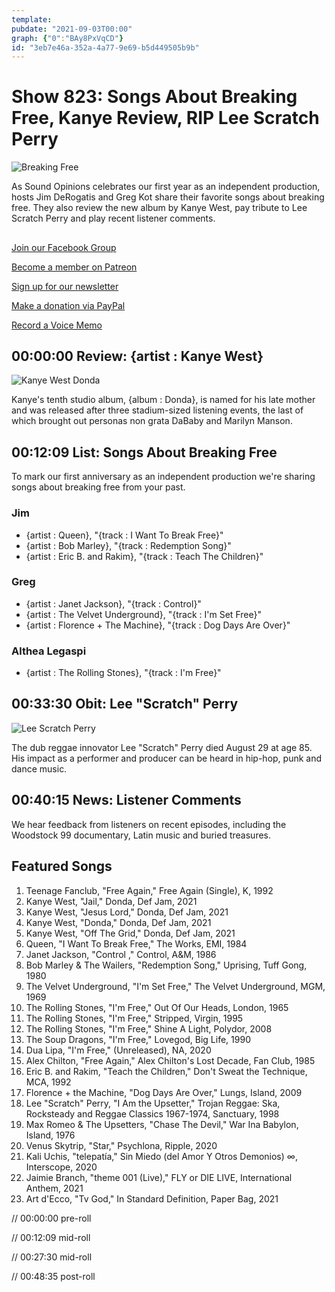 ```yaml
---
template: 
pubdate: "2021-09-03T00:00"
graph: {"0":"BAy8PxVqCD"}
id: "3eb7e46a-352a-4a77-9e69-b5d449505b9b"
---
```






# Show 823: Songs About Breaking Free, Kanye Review, RIP Lee Scratch Perry

![Breaking Free](https://static.soundopinions.org/images/2021/hand-5193687_1280.jpeg)

As Sound Opinions celebrates our first year as an independent production, hosts Jim DeRogatis and Greg Kot share their favorite songs about breaking free. They also review the new album by Kanye West, pay tribute to Lee Scratch Perry and play recent listener comments. 



## 

[Join our Facebook Group](https://bit.ly/3sivr9T)

[Become a member on Patreon](https://bit.ly/3slWZvc)

[Sign up for our newsletter](https://bit.ly/3eEvRnG)

[Make a donation via PayPal](https://bit.ly/3dmt9lU)

[Record a Voice Memo](https://bit.ly/2RyD5Ah)



## 00:00:00 Review: {artist : Kanye West}

![Kanye West Donda](https://static.soundopinions.org/assets/823/013.jpg)

Kanye's tenth studio album, {album : Donda}, is named for his late mother and was released after three stadium-sized listening events, the last of which brought out personas non grata DaBaby and Marilyn Manson.



## 00:12:09 List: Songs About Breaking Free

To mark our first anniversary as an independent production we're sharing songs about breaking free from your past.


### Jim

- {artist : Queen}, "{track : I Want To Break Free}"
- {artist : Bob Marley}, "{track : Redemption Song}"
- {artist : Eric B. and Rakim}, "{track : Teach The Children}"


### Greg

- {artist : Janet Jackson}, "{track : Control}"
- {artist : The Velvet Underground}, "{track : I'm Set Free}"
- {artist : Florence + The Machine}, "{track : Dog Days Are Over}"


### Althea Legaspi

- {artist : The Rolling Stones}, "{track : I'm Free}"



## 00:33:30 Obit: Lee "Scratch" Perry

![Lee Scratch Perry](https://static.soundopinions.org/images/2021/lee_scratch_perry_2016_(9_von_13).jpeg)

The dub reggae innovator Lee "Scratch" Perry died August 29 at age 85. His impact as a performer and producer can be heard in hip-hop, punk and dance music.



## 00:40:15 News: Listener Comments

We hear feedback from listeners on recent episodes, including the Woodstock 99 documentary, Latin music and buried treasures.



## Featured Songs

1. Teenage Fanclub, "Free Again," Free Again (Single), K, 1992
2. Kanye West, "Jail," Donda, Def Jam, 2021
3. Kanye West, "Jesus Lord," Donda, Def Jam, 2021
4. Kanye West, "Donda," Donda, Def Jam, 2021
5. Kanye West, "Off The Grid," Donda, Def Jam, 2021
6. Queen, "I Want To Break Free," The Works, EMI, 1984
7. Janet Jackson, "Control ," Control, A&M, 1986
8. Bob Marley & The Wailers, "Redemption Song," Uprising, Tuff Gong, 1980
9. The Velvet Underground, "I'm Set Free," The Velvet Underground, MGM, 1969
10. The Rolling Stones, "I'm Free," Out Of Our Heads, London, 1965
11. The Rolling Stones, "I'm Free," Stripped, Virgin, 1995
12. The Rolling Stones, "I'm Free," Shine A Light, Polydor, 2008
13. The Soup Dragons, "I'm Free," Lovegod, Big Life, 1990
14. Dua Lipa, "I'm Free," (Unreleased), NA, 2020
15. Alex Chilton, "Free Again," Alex Chilton's Lost Decade, Fan Club, 1985
16. Eric B. and Rakim, "Teach the Children," Don't Sweat the Technique, MCA, 1992
17. Florence + the Machine, "Dog Days Are Over," Lungs, Island, 2009
18. Lee "Scratch" Perry, "I Am the Upsetter," Trojan Reggae: Ska, Rocksteady and Reggae Classics 1967-1974, Sanctuary, 1998
19. Max Romeo & The Upsetters, "Chase The Devil," War Ina Babylon, Island, 1976
20. Venus Skytrip, "Star," Psychlona, Ripple, 2020
21. Kali Uchis, "telepatía," Sin Miedo (del Amor Y Otros Demonios) ∞, Interscope, 2020
22. Jaimie Branch, "theme 001 (Live)," FLY or DIE LIVE, International Anthem, 2021
23. Art d'Ecco, "Tv God," In Standard Definition, Paper Bag, 2021

// 00:00:00 pre-roll

// 00:12:09 mid-roll

// 00:27:30 mid-roll

// 00:48:35 post-roll